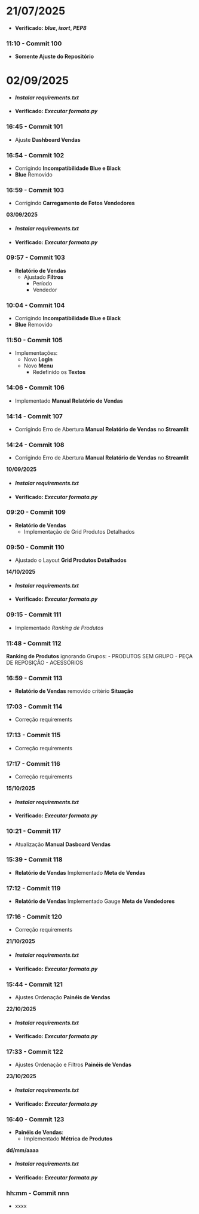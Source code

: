 # **21/07/2025**

- #### Verificado: ***blue***, ***isort***, ***PEP8***

### **11:10  - Commit 100**

- **Somente Ajuste do Repositório**

# **02/09/2025**

- #### ***Instalar requirements.txt***
  
- #### Verificado: ***Executar formata.py***
  

### **16:45 - Commit 101**

- Ajuste **Dashboard Vendas**

### **16:54 - Commit 102**

- Corrigindo **Incompatibilidade Blue e Black**
- **Blue** Removido

### **16:59 - Commit 103**

- Corrigindo **Carregamento de Fotos Vendedores**

**03/09/2025**

- #### ***Instalar requirements.txt***
  
- #### Verificado: ***Executar formata.py***
  

### **09:57 - Commit 103**

- **Relatório de Vendas**
    - Ajustado **Filtros**
        - Período
        - Vendedor

### **10:04 - Commit 104**

- Corrigindo **Incompatibilidade Blue e Black**
- **Blue** Removido

### **11:50 - Commit 105**

- Implementações:
    - Novo **Login**
    - Novo **Menu**
        - Redefinido os **Textos**

### **14:06 - Commit 106**

- Implementado **Manual Relatório de Vendas**

### **14:14 - Commit 107**

- Corrigindo Erro de Abertura **Manual Relatório de Vendas** no **Streamlit**

### **14:24 - Commit 108**

- Corrigindo Erro de Abertura **Manual Relatório de Vendas** no **Streamlit**

**10/09/2025**

- #### ***Instalar requirements.txt***
  
- #### Verificado: ***Executar formata.py***
  

### **09:20 - Commit 109**

- **Relatório de Vendas**
    - Implementação de Grid Produtos Detalhados

### **09:50 - Commit 110**

- Ajustado o Layout **Grid Produtos Detalhados**

**14/10/2025**

- #### ***Instalar requirements.txt***
  
- #### Verificado: ***Executar formata.py***
  

### **09:15 - Commit 111**

- Implementado *Ranking de Produtos*

### **11:48 - Commit 112**

**Ranking de Produtos** ignorando Grupos:
    - PRODUTOS SEM GRUPO
    - PEÇA DE REPOSIÇÃO
    - ACESSÓRIOS

### **16:59 - Commit 113**

- **Relatório de Vendas** removido critério **Situação**

### **17:03 - Commit 114**

- Correção requirements

### **17:13 - Commit 115**

- Correção requirements

### **17:17 - Commit 116**

- Correção requirements

**15/10/2025**

- #### ***Instalar requirements.txt***
  
- #### Verificado: ***Executar formata.py***
  

### **10:21 - Commit 117**

- Atualização **Manual Dasboard Vendas**

### **15:39 - Commit 118**

- **Relatório de Vendas** Implementado **Meta de Vendas**

### **17:12 - Commit 119**

- **Relatório de Vendas** Implementado Gauge **Meta de Vendedores**

### **17:16 - Commit 120**

- Correção requirements

**21/10/2025**

- #### ***Instalar requirements.txt***
  
- #### Verificado: ***Executar formata.py***
  

### **15:44 - Commit 121**

- Ajustes Ordenação **Painéis de Vendas**

**22/10/2025**

- #### ***Instalar requirements.txt***
  
- #### Verificado: ***Executar formata.py***
  

### **17:33 - Commit 122**

- Ajustes Ordenação e Filtros **Painéis de Vendas**

**23/10/2025**

- #### ***Instalar requirements.txt***
  
- #### Verificado: ***Executar formata.py***
  

### **16:40 - Commit 123**

- **Painéis de Vendas**:
    - Implementado **Métrica de Produtos**

**dd/mm/aaaa**

- #### ***Instalar requirements.txt***
  
- #### Verificado: ***Executar formata.py***
  

### **hh:mm - Commit nnn**

- xxxx